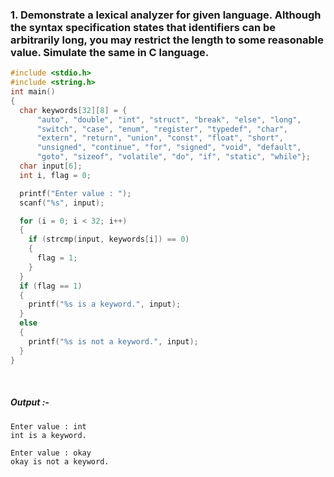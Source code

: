 ### 1. Demonstrate a lexical analyzer for given language. Although the syntax specification states that identifiers can be arbitrarily long, you may restrict the length to some reasonable value. Simulate the same in C language.

```c
#include <stdio.h>
#include <string.h>
int main()
{
  char keywords[32][8] = {
      "auto", "double", "int", "struct", "break", "else", "long",
      "switch", "case", "enum", "register", "typedef", "char",
      "extern", "return", "union", "const", "float", "short",
      "unsigned", "continue", "for", "signed", "void", "default",
      "goto", "sizeof", "volatile", "do", "if", "static", "while"};
  char input[6];
  int i, flag = 0;

  printf("Enter value : ");
  scanf("%s", input);

  for (i = 0; i < 32; i++)
  {
    if (strcmp(input, keywords[i]) == 0)
    {
      flag = 1;
    }
  }
  if (flag == 1)
  {
    printf("%s is a keyword.", input);
  }
  else
  {
    printf("%s is not a keyword.", input);
  }
}
```

<br>

##### *Output* :-

```
Enter value : int 
int is a keyword.
```

```
Enter value : okay     
okay is not a keyword.
```